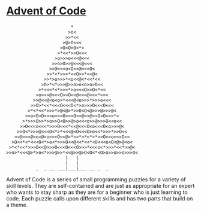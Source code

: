 # [Advent of Code](http://adventofcode.com/)

                            *
                           >o<
                          >>*<<
                         >@>O<<<
                        >O<O>O<*<
                       >*<<*>>O<<<
                      >o>>>o<<<@<<<
                     >>o>O>>@<<<@<<<
                    >>@<<<o<O>>@<<<O<
                   >>*<*>>>*<<O>>*<<@<
                  >>*>o>>>*<o<<@<*<<*<<
                 >O>*<*>>>@>>o>o<o>o>O<<
                >*<<<*<*>>>*>o<<<O>>O<*<<
               >o>>>@<<<O>>O<<@<<<@<<<*<<<
              >>@<<@<o<o>*<<<@<o>>>*>>>o<<<
             >>O>*<<*<<<O<<<O<*>o>>>O<<<O<<<
            >*<*<<*>>>*>@<@>*>>O<O<@>>>@>>>@<
           >>o<O>O>>>o>>>O>>>O>>@>>@>>O>O<<<*<
          >*>>>O>>*>o>>O<O>>@>o<<<o>>@>>>O<<o<<
         >>O<<<o<<<*>>>O<<<*<<@<<<O<o<<<O<o>>>@<
        >>O<*>>>@<<<O<*>*<<<@<O<<<O>o<<*>>>*>>O<<
       >>@>>>@>o>@<o<<<O<<@<*>>*>*<*<*>>O<<o<<<O<<
      >O<<*<*<<<O<*>o<*>>>O<<@<<*<<*<O<<<o<O<@>@<o<
     >*<*<<*>>>O<<@>>>O<<<O<<<O>>>*<<<o<*>>>*<<*>>@<
    >>o>*<<<@>*>o<*>>>@>>*<<@>>@>O<O<*<O>o>>o>>o>>>O<
                          |   |
                          |   |
               _  _ __ ___|___|___ __ _  _


Advent of Code is a series of small programming puzzles for a variety of skill levels. They are self-contained and are just as appropriate for an expert who wants to stay sharp as they are for a beginner who is just learning to code. Each puzzle calls upon different skills and has two parts that build on a theme.